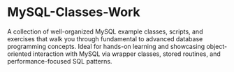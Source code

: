 # MySQL-Classes-Work
 A collection of well-organized MySQL example classes, scripts, and exercises that walk you through fundamental to advanced database programming concepts. Ideal for hands-on learning and showcasing object-oriented interaction with MySQL via wrapper classes, stored routines, and performance-focused SQL patterns.
